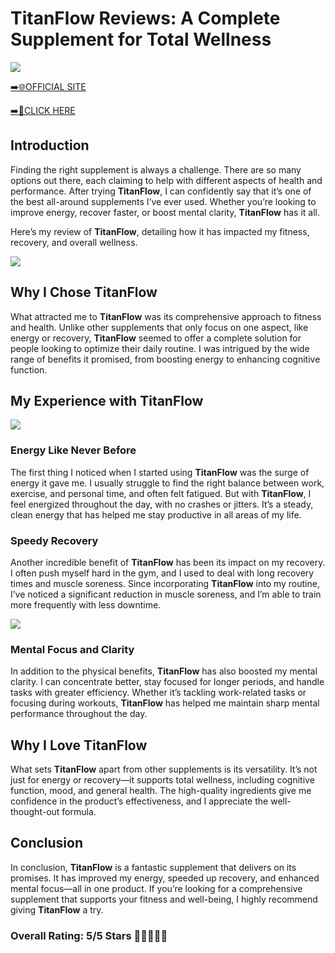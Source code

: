 # **TitanFlow Reviews**: A Complete Supplement for Total Wellness

[![](https://static.vecteezy.com/system/resources/thumbnails/019/896/014/small/buy-now-gradient-button-with-cart-symbol-buy-now-illustration-png.png)](https://edetoop.top/lander/sugarpreland-1/titanflow.html) 

[➡️🌐OFFICIAL SITE](https://edetoop.top/lander/sugarpreland-1/titanflow.html) 

[➡️🔗CLICK HERE](https://edetoop.top/lander/sugarpreland-1/titanflow.html) 


## Introduction

Finding the right supplement is always a challenge. There are so many options out there, each claiming to help with different aspects of health and performance. After trying **TitanFlow**, I can confidently say that it’s one of the best all-around supplements I’ve ever used. Whether you’re looking to improve energy, recover faster, or boost mental clarity, **TitanFlow** has it all.

Here’s my review of **TitanFlow**, detailing how it has impacted my fitness, recovery, and overall wellness.

[![](https://wallpapers.com/images/hd/red-order-now-button-udg4jcj4arvn8b0n-2.png)](https://edetoop.top/lander/sugarpreland-1/titanflow.html)  

## Why I Chose **TitanFlow**

What attracted me to **TitanFlow** was its comprehensive approach to fitness and health. Unlike other supplements that only focus on one aspect, like energy or recovery, **TitanFlow** seemed to offer a complete solution for people looking to optimize their daily routine. I was intrigued by the wide range of benefits it promised, from boosting energy to enhancing cognitive function.

## My Experience with **TitanFlow**

[![](https://static.vecteezy.com/system/resources/thumbnails/019/896/014/small/buy-now-gradient-button-with-cart-symbol-buy-now-illustration-png.png)](https://edetoop.top/lander/sugarpreland-1/titanflow.html)

### Energy Like Never Before

The first thing I noticed when I started using **TitanFlow** was the surge of energy it gave me. I usually struggle to find the right balance between work, exercise, and personal time, and often felt fatigued. But with **TitanFlow**, I feel energized throughout the day, with no crashes or jitters. It’s a steady, clean energy that has helped me stay productive in all areas of my life.

### Speedy Recovery

Another incredible benefit of **TitanFlow** has been its impact on my recovery. I often push myself hard in the gym, and I used to deal with long recovery times and muscle soreness. Since incorporating **TitanFlow** into my routine, I’ve noticed a significant reduction in muscle soreness, and I’m able to train more frequently with less downtime.

[![](https://wallpapers.com/images/hd/red-order-now-button-udg4jcj4arvn8b0n-2.png)](https://edetoop.top/lander/sugarpreland-1/titanflow.html)  

### Mental Focus and Clarity

In addition to the physical benefits, **TitanFlow** has also boosted my mental clarity. I can concentrate better, stay focused for longer periods, and handle tasks with greater efficiency. Whether it’s tackling work-related tasks or focusing during workouts, **TitanFlow** has helped me maintain sharp mental performance throughout the day.

## Why I Love **TitanFlow**

What sets **TitanFlow** apart from other supplements is its versatility. It’s not just for energy or recovery—it supports total wellness, including cognitive function, mood, and general health. The high-quality ingredients give me confidence in the product’s effectiveness, and I appreciate the well-thought-out formula.

## Conclusion

In conclusion, **TitanFlow** is a fantastic supplement that delivers on its promises. It has improved my energy, speeded up recovery, and enhanced mental focus—all in one product. If you’re looking for a comprehensive supplement that supports your fitness and well-being, I highly recommend giving **TitanFlow** a try.

### Overall Rating: 5/5 Stars 🌟🌟🌟🌟🌟
